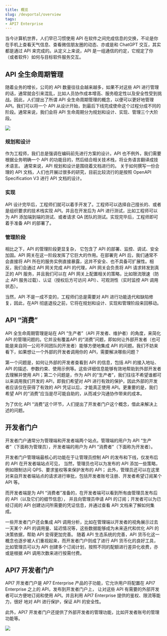 ```yaml
---
title: 概览
slug: /devportal/overview
tags:
- API7 Enterprise
---
```


当今计算机世界，人们早已习惯使用 API 在软件之间完成信息的交换，不论是你在手机上查看天气信息、查看微信朋友圈的动态、亦或是和 ChatGPT 交互，其实都是通过 API 来完成的。从定义上来说，API 是一组通信的约定，它规定了你（或者软件）如何与目标软件服务交互。

## API 全生命周期管理

随着业务的增长，公司的 API 数量往往会越来越多，如果不对这些 API 进行管理的话，通常就会引来混乱，比如人员协作成本增高、服务稳定性以及安全性受到挑战。因此，人们提出了所谓 API 全生命周期管理的概念，以便可以更好地管理 API。我们可以将一个 API 从设计开始，到最后下线完成使命这个过程分成不同的阶段。通常来说，我们会将 API 生命周期分为规划和设计、实现、管理三个大阶段。

![](https://static.apiseven.com/uploads/2023/02/24/JKTjbMlq_api-full-lifecycle-simple.PNG)

### 规划和设计

作为工程师，我们总是强调在编码前先进行方案的设计。API 也不例外，我们需要根据业务明确一个 API 的功能目的，然后结合相关技术栈，将业务语言翻译成技术语言。
通常来说，API 规划和设计是围绕着文档进行的。 关于如何撰写一份合理的 API 文档，人们也开展过很多的研究，目前比较流行的是按照 OpenAPI Specification V3 进行 API 文档的设计。

### 实现

API 设计完毕后，工程师们就可以着手开发了。工程师可以选择自己擅长的、或者是组织要求的技术栈实现 API。并且在开发后为 API 进行测试，比如工程师可以为 API 添加端到端的测试、或者请求 QA 团队的测试。实现完毕后，工程师即可着手准备 API 的部署了。

### 管理阶段

相比之下，API 的管理阶段更显复杂， 它包含了 API 的部署、监控、调试、安全加固。API 网关在这一阶段发挥了它巨大的作用。在部署完 API 后，我们通常不会直接将 API 所在的服务实例直接暴露，这并不安全、也不具备可扩展性。相反，我们会通过 API 网关完成 API 的代理，API 网关会负责将 API 请求转发到真正的 API 服务，并且我们可以在 API 网关上配置相关的策略，比如限流限速（防止 API 服务过载）、认证（授权后方可访问 API）、可观测性（实时监控 API 调用状态）。

当然，API 不是一成不变的，工程师们总是需要对 API 进行功能迭代和缺陷修复，因此，在API 彻底退役之前，它将在规划和设计、实现和管理阶段来回移动。

## API “消费”

API 全生命周期管理是站在 API “生产者”（API 开发者、维护者）的角度，来简化 API 的管理问题的。它并没有覆盖API 的“消费”问题，即如何让外部开发者（也可能是来自同一公司不同团队的开发者）能够方便地集成 API 的问题。我们不妨来看下，如果想让一个外部的开发者调用你的 API，需要解决哪些问题？

第一个问题是，如何让外部的开发者查看到 API 的信息，包括 API 的接入地址、API 的描述、参数约束、使用示例等。这些详细信息能够有效地帮助到外部开发者去理解并使用 API；第二个问题是，作为 API 的“生产者”，我们往往不希望谁都可以来调用我们开发的 API，即我们希望对 API 进行有效的保护，因此外部的开发者应该仅在获得了有效的 API 凭证以后，才能真正使用 API。更重要的是，我们希望 API 的“消费”应当是尽可能自助的，从而减少沟通协作带来的成本。

为了优化 API “消费”这个环节，人们提出了开发者门户这个概念，借此来解决上述的问题。

## 开发者门户

开发者门户通常分为管理端和开发者端两个站点。管理端的用户为 API “生产者”（下面称为管理员），开发者端的用户为 API “消费者”（下面称为开发者）。

开发者门户管理端最核心的功能在于让管理员控制 API 的发布和下线，仅发布后的 API 在开发者端站点可见，
当然，管理员也可以为发布的 API 添加一些策略，例如限制访问 QPS、要求鉴权等来保护发布的 API；
此外，管理员还可以在这里对来自开发者端站点的请求进行审批，包括开发者账号注册、开发者希望订阅某个 API 等。

而开发者端是为 API “消费者”准备的，在开发者端可以看到所有由管理员发布后的 API（以及它们的细节信息），
并且向管理员申请 API 的订阅；开发者可以为已经订阅的 API 创建访问所需要的凭证信息，并通过查看 API 文档来了解如何集成。

一些开发者门户还会集成 API 调用分析，比如在管理端以开发者的视角展示过去一天某个 API 的调用量、延迟情况等，这些数据能够成为未来迭代和优化 API 的决策依据，帮助 API 变得更加完善。
随着 API 生态系统的完善，API 货币化这一概念也逐步被人们重视起来，而开发者门户则成了进行 API 货币化的良好工具，比如管理员可以为 API 创建多个订阅计划，按照不同的配额进行差异化收费，亦或是根据 API 调用次数来进行按需付费。

## API7 开发者门户

API7 开发者门户是 AP7 Enterprise 产品的子功能，它允许用户将配置在 API7 Enterprise 之上的 API，发布到开发者门户上，
让对这些 API 有需要的外部开发者可以方便地订阅和使用 API。并且利用 API7 Enterprise 提供的鉴权、限流等能力，很好
地对 API 进行保护，保证 API 的安全性。

此外，API7 开发者门户还提供了外部开发者的管理功能，比如开发者账号的管理功能等。

![](https://static.apiseven.com/uploads/2023/02/24/tXODVC03_api7-devportal.PNG)
